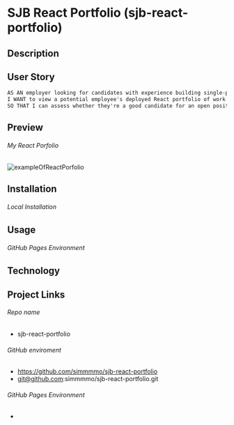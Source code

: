 # SJB React Portfolio (sjb-react-portfolio)

## Description

## User Story

```md
AS AN employer looking for candidates with experience building single-page applications
I WANT to view a potential employee's deployed React portfolio of work samples
SO THAT I can assess whether they're a good candidate for an open position
```

## Preview

###### My React Porfolio

![exampleOfReactPorfolio](./assets/)

## Installation

###### Local Installation

## Usage

###### GitHub Pages Environment

## Technology

## Project Links

###### Repo name

- sjb-react-portfolio

###### GitHub enviroment

- https://github.com/simmmmo/sjb-react-portfolio
- git@github.com:simmmmo/sjb-react-portfolio.git

###### GitHub Pages Environment

-
